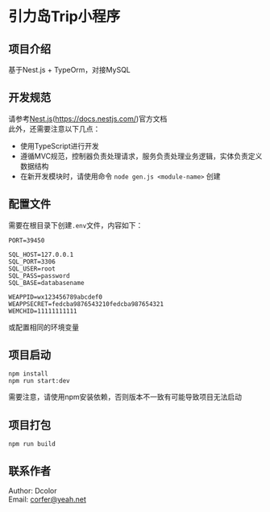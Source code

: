 # 引力岛Trip小程序

## 项目介绍
基于Nest.js + TypeOrm，对接MySQL

## 开发规范
请参考[Nest.js](https://docs.nestjs.com/)(https://docs.nestjs.com/)官方文档  
此外，还需要注意以下几点：
- 使用TypeScript进行开发
- 遵循MVC规范，控制器负责处理请求，服务负责处理业务逻辑，实体负责定义数据结构
- 在新开发模块时，请使用命令 `node gen.js <module-name>` 创建

## 配置文件
需要在根目录下创建`.env`文件，内容如下：
```
PORT=39450

SQL_HOST=127.0.0.1
SQL_PORT=3306
SQL_USER=root
SQL_PASS=password
SQL_BASE=databasename

WEAPPID=wx123456789abcdef0
WEAPPSECRET=fedcba9876543210fedcba987654321
WEMCHID=11111111111
```
或配置相同的环境变量

## 项目启动
```
npm install
npm run start:dev
```
需要注意，请使用npm安装依赖，否则版本不一致有可能导致项目无法启动

## 项目打包
```
npm run build
```

## 联系作者
Author: Dcolor  
Email: corfer@yeah.net  
